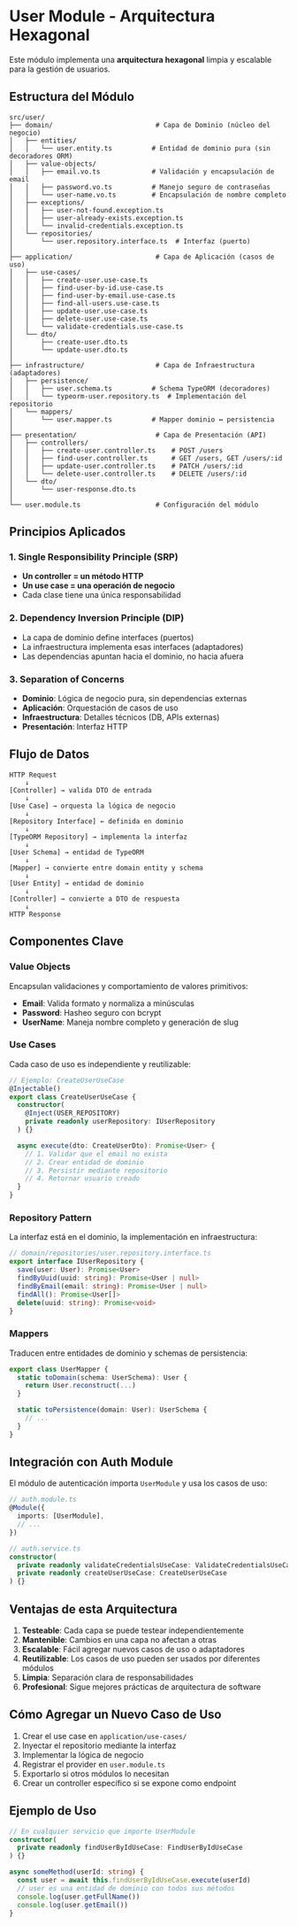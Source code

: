 # User Module - Arquitectura Hexagonal

Este módulo implementa una **arquitectura hexagonal** limpia y escalable para la gestión de usuarios.

## Estructura del Módulo

```
src/user/
├── domain/                          # Capa de Dominio (núcleo del negocio)
│   ├── entities/
│   │   └── user.entity.ts          # Entidad de dominio pura (sin decoradores ORM)
│   ├── value-objects/
│   │   ├── email.vo.ts             # Validación y encapsulación de email
│   │   ├── password.vo.ts          # Manejo seguro de contraseñas
│   │   └── user-name.vo.ts         # Encapsulación de nombre completo
│   ├── exceptions/
│   │   ├── user-not-found.exception.ts
│   │   ├── user-already-exists.exception.ts
│   │   └── invalid-credentials.exception.ts
│   └── repositories/
│       └── user.repository.interface.ts  # Interfaz (puerto)
│
├── application/                     # Capa de Aplicación (casos de uso)
│   ├── use-cases/
│   │   ├── create-user.use-case.ts
│   │   ├── find-user-by-id.use-case.ts
│   │   ├── find-user-by-email.use-case.ts
│   │   ├── find-all-users.use-case.ts
│   │   ├── update-user.use-case.ts
│   │   ├── delete-user.use-case.ts
│   │   └── validate-credentials.use-case.ts
│   └── dto/
│       ├── create-user.dto.ts
│       └── update-user.dto.ts
│
├── infrastructure/                  # Capa de Infraestructura (adaptadores)
│   ├── persistence/
│   │   ├── user.schema.ts          # Schema TypeORM (decoradores)
│   │   └── typeorm-user.repository.ts  # Implementación del repositorio
│   └── mappers/
│       └── user.mapper.ts          # Mapper dominio ↔ persistencia
│
├── presentation/                    # Capa de Presentación (API)
│   ├── controllers/
│   │   ├── create-user.controller.ts    # POST /users
│   │   ├── find-user.controller.ts      # GET /users, GET /users/:id
│   │   ├── update-user.controller.ts    # PATCH /users/:id
│   │   └── delete-user.controller.ts    # DELETE /users/:id
│   └── dto/
│       └── user-response.dto.ts
│
└── user.module.ts                   # Configuración del módulo
```

## Principios Aplicados

### 1. Single Responsibility Principle (SRP)
- **Un controller = un método HTTP**
- **Un use case = una operación de negocio**
- Cada clase tiene una única responsabilidad

### 2. Dependency Inversion Principle (DIP)
- La capa de dominio define interfaces (puertos)
- La infraestructura implementa esas interfaces (adaptadores)
- Las dependencias apuntan hacia el dominio, no hacia afuera

### 3. Separation of Concerns
- **Dominio**: Lógica de negocio pura, sin dependencias externas
- **Aplicación**: Orquestación de casos de uso
- **Infraestructura**: Detalles técnicos (DB, APIs externas)
- **Presentación**: Interfaz HTTP

## Flujo de Datos

```
HTTP Request
    ↓
[Controller] → valida DTO de entrada
    ↓
[Use Case] → orquesta la lógica de negocio
    ↓
[Repository Interface] ← definida en dominio
    ↓
[TypeORM Repository] → implementa la interfaz
    ↓
[User Schema] → entidad de TypeORM
    ↓
[Mapper] → convierte entre domain entity y schema
    ↓
[User Entity] → entidad de dominio
    ↓
[Controller] → convierte a DTO de respuesta
    ↓
HTTP Response
```

## Componentes Clave

### Value Objects
Encapsulan validaciones y comportamiento de valores primitivos:

- **Email**: Valida formato y normaliza a minúsculas
- **Password**: Hasheo seguro con bcrypt
- **UserName**: Maneja nombre completo y generación de slug

### Use Cases
Cada caso de uso es independiente y reutilizable:

```typescript
// Ejemplo: CreateUserUseCase
@Injectable()
export class CreateUserUseCase {
  constructor(
    @Inject(USER_REPOSITORY)
    private readonly userRepository: IUserRepository
  ) {}

  async execute(dto: CreateUserDto): Promise<User> {
    // 1. Validar que el email no exista
    // 2. Crear entidad de dominio
    // 3. Persistir mediante repositorio
    // 4. Retornar usuario creado
  }
}
```

### Repository Pattern
La interfaz está en el dominio, la implementación en infraestructura:

```typescript
// domain/repositories/user.repository.interface.ts
export interface IUserRepository {
  save(user: User): Promise<User>
  findByUuid(uuid: string): Promise<User | null>
  findByEmail(email: string): Promise<User | null>
  findAll(): Promise<User[]>
  delete(uuid: string): Promise<void>
}
```

### Mappers
Traducen entre entidades de dominio y schemas de persistencia:

```typescript
export class UserMapper {
  static toDomain(schema: UserSchema): User {
    return User.reconstruct(...)
  }

  static toPersistence(domain: User): UserSchema {
    // ...
  }
}
```

## Integración con Auth Module

El módulo de autenticación importa `UserModule` y usa los casos de uso:

```typescript
// auth.module.ts
@Module({
  imports: [UserModule],
  // ...
})

// auth.service.ts
constructor(
  private readonly validateCredentialsUseCase: ValidateCredentialsUseCase,
  private readonly createUserUseCase: CreateUserUseCase
) {}
```

## Ventajas de esta Arquitectura

1. **Testeable**: Cada capa se puede testear independientemente
2. **Mantenible**: Cambios en una capa no afectan a otras
3. **Escalable**: Fácil agregar nuevos casos de uso o adaptadores
4. **Reutilizable**: Los casos de uso pueden ser usados por diferentes módulos
5. **Limpia**: Separación clara de responsabilidades
6. **Profesional**: Sigue mejores prácticas de arquitectura de software

## Cómo Agregar un Nuevo Caso de Uso

1. Crear el use case en `application/use-cases/`
2. Inyectar el repositorio mediante la interfaz
3. Implementar la lógica de negocio
4. Registrar el provider en `user.module.ts`
5. Exportarlo si otros módulos lo necesitan
6. Crear un controller específico si se expone como endpoint

## Ejemplo de Uso

```typescript
// En cualquier servicio que importe UserModule
constructor(
  private readonly findUserByIdUseCase: FindUserByIdUseCase
) {}

async someMethod(userId: string) {
  const user = await this.findUserByIdUseCase.execute(userId)
  // user es una entidad de dominio con todos sus métodos
  console.log(user.getFullName())
  console.log(user.getEmail())
}
```
